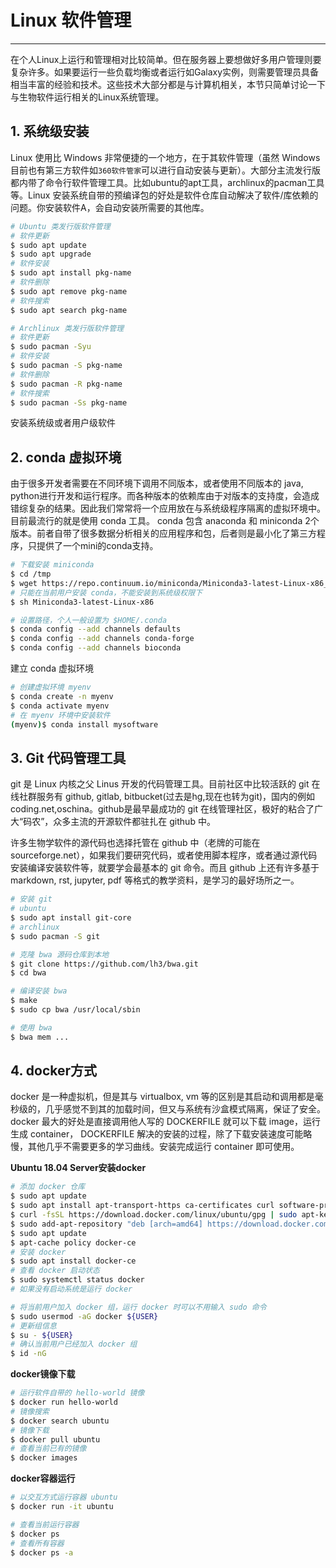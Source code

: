 # Linux 软件管理



---

在个人Linux上运行和管理相对比较简单。但在服务器上要想做好多用户管理则要复杂许多。如果要运行一些负载均衡或者运行如Galaxy实例，则需要管理员具备相当丰富的经验和技术。这些技术大部分都是与计算机相关，本节只简单讨论一下与生物软件运行相关的Linux系统管理。

## 1. 系统级安装

Linux 使用比 Windows 非常便捷的一个地方，在于其软件管理（虽然 Windows 目前也有第三方软件如`360软件管家`可以进行自动安装与更新）。大部分主流发行版都内带了命令行软件管理工具。比如ubuntu的apt工具，archlinux的pacman工具等。Linux 安装系统自带的预编译包的好处是软件仓库自动解决了软件/库依赖的问题。你安装软件A，会自动安装所需要的其他库。

```bash
# Ubuntu 类发行版软件管理
# 软件更新
$ sudo apt update
$ sudo apt upgrade
# 软件安装
$ sudo apt install pkg-name
# 软件删除
$ sudo apt remove pkg-name
# 软件搜索
$ sudo apt search pkg-name

# Archlinux 类发行版软件管理
# 软件更新
$ sudo pacman -Syu
# 软件安装
$ sudo pacman -S pkg-name
# 软件删除
$ sudo pacman -R pkg-name
# 软件搜索
$ sudo pacman -Ss pkg-name
```

安装系统级或者用户级软件

## 2. conda 虚拟环境

由于很多开发者需要在不同环境下调用不同版本，或者使用不同版本的 java, python进行开发和运行程序。而各种版本的依赖库由于对版本的支持度，会造成错综复杂的结果。因此我们常常将一个应用放在与系统级程序隔离的虚拟环境中。目前最流行的就是使用 conda 工具。 conda 包含 anaconda 和 miniconda 2个版本。前者自带了很多数据分析相关的应用程序和包，后者则是最小化了第三方程序，只提供了一个mini的conda支持。

```bash
# 下载安装 miniconda
$ cd /tmp
$ wget https://repo.continuum.io/miniconda/Miniconda3-latest-Linux-x86_64.sh
# 只能在当前用户安装 conda，不能安装到系统级权限下
$ sh Miniconda3-latest-Linux-x86

# 设置路径，个人一般设置为 $HOME/.conda
$ conda config --add channels defaults
$ conda config --add channels conda-forge
$ conda config --add channels bioconda
```

建立 conda 虚拟环境

```bash
# 创建虚拟环境 myenv
$ conda create -n myenv
$ conda activate myenv
# 在 myenv 环境中安装软件
(myenv)$ conda install mysoftware
```

## 3. Git 代码管理工具

git 是 Linux 内核之父 Linus 开发的代码管理工具。目前社区中比较活跃的 git 在线社群服务有 github, gitlab, bitbucket(过去是hg,现在也转为git)，国内的例如coding.net,oschina。github是最早最成功的 git 在线管理社区，极好的粘合了广大“码农”，众多主流的开源软件都驻扎在 github 中。

许多生物学软件的源代码也选择托管在 github 中（老牌的可能在 sourceforge.net），如果我们要研究代码，或者使用脚本程序，或者通过源代码安装编译安装软件等，就要学会最基本的 git 命令。而且 github 上还有许多基于 markdown, rst, jupyter, pdf 等格式的教学资料，是学习的最好场所之一。

```bash
# 安装 git
# ubuntu
$ sudo apt install git-core
# archlinux
$ sudo pacman -S git

# 克隆 bwa 源码仓库到本地
$ git clone https://github.com/lh3/bwa.git
$ cd bwa

# 编译安装 bwa
$ make
$ sudo cp bwa /usr/local/sbin

# 使用 bwa
$ bwa mem ...
```

## 4. docker方式

docker 是一种虚拟机，但是其与 virtualbox, vm 等的区别是其启动和调用都是毫秒级的，几乎感觉不到其的加载时间，但又与系统有沙盒模式隔离，保证了安全。docker 最大的好处是直接调用他人写的 DOCKERFILE 就可以下载 image，运行生成 container， DOCKERFILE 解决的安装的过程，除了下载安装速度可能略慢，其他几乎不需要更多的学习曲线。安装完成运行 container 即可使用。

**Ubuntu 18.04 Server安装docker**

```bash
# 添加 docker 仓库
$ sudo apt update
$ sudo apt install apt-transport-https ca-certificates curl software-properties-common
$ curl -fsSL https://download.docker.com/linux/ubuntu/gpg | sudo apt-key add -
$ sudo add-apt-repository "deb [arch=amd64] https://download.docker.com/linux/ubuntu bionic stable"
$ sudo apt update
$ apt-cache policy docker-ce
# 安装 docker
$ sudo apt install docker-ce
# 查看 docker 启动状态
$ sudo systemctl status docker
# 如果没有启动系统是运行 docker

# 将当前用户加入 docker 组，运行 docker 时可以不用输入 sudo 命令
$ sudo usermod -aG docker ${USER}
# 更新组信息
$ su - ${USER}
# 确认当前用户已经加入 docker 组
$ id -nG
```

**docker镜像下载**

```bash
# 运行软件自带的 hello-world 镜像
$ docker run hello-world
# 镜像搜索
$ docker search ubuntu
# 镜像下载
$ docker pull ubuntu
# 查看当前已有的镜像
$ docker images
```

**docker容器运行**

```bash
# 以交互方式运行容器 ubuntu
$ docker run -it ubuntu

# 查看当前运行容器
$ docker ps
# 查看所有容器
$ docker ps -a
```
